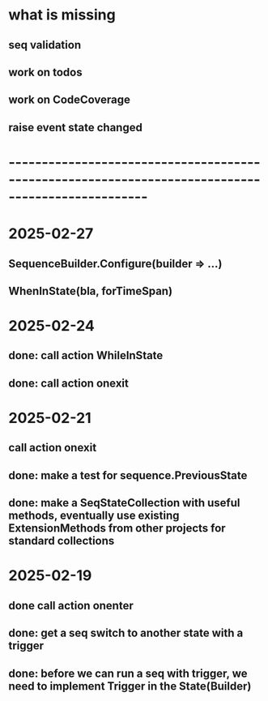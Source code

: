﻿# what is missing
## seq validation

## work on todos
## work on CodeCoverage
## raise event state changed

# -------------------------------------------------------------------------------------------------
# 2025-02-27
## SequenceBuilder.Configure(builder => ...)
## WhenInState(bla, forTimeSpan)


# 2025-02-24
## done: call action WhileInState
## done: call action onexit



# 2025-02-21
## call action onexit
## done: make a test for sequence.PreviousState
## done: make a SeqStateCollection with useful methods, eventually use existing ExtensionMethods from other projects for standard collections


# 2025-02-19
## done call action onenter

## done: get a seq switch to another state with a trigger
## done: before we can run a seq with trigger, we need to implement Trigger in the State(Builder)


